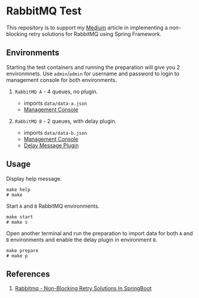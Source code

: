 # RabbitMQ Test

This repository is to support my [Medium](https://medium.com/@qgervacio/rabbitmq-non-blocking-retry-solutions-in-springboot-fe589f69f367) article 
in implementing a non-blocking retry solutions for RabbitMQ using Spring Framework.

## Environments

Starting the test containers and running the preparation will give
you 2 environmnets. Use `admin`/`admin` for username and password
to login to management console for both environments.

1. `RabbitMQ A` - 4 queues, no plugin.
   * imports `data/data-a.json`
   * [Management Console](http://localhost:15672/#/)

2. `RabbitMQ B` - 2 queues, with delay plugin.
   * imports `data/data-b.json`
   * [Management Console](http://localhost:15673/#/)
   * [Delay Message Plugin](https://github.com/rabbitmq/rabbitmq-delayed-message-exchange)


## Usage

Display help message.

```
make help
# make
```

Start `A` and `B` RabbitMQ environments.

```
make start
# make s
```

Open another terminal and run the preparation to import data for both `A` and `B` 
environments and enable the delay plugin in environment `B`.

```
make prepare
# make p
```

## References

1. [Rabbitmq - Non-Blocking Retry Solutions In SpringBoot](https://medium.com/@qgervacio/rabbitmq-non-blocking-retry-solutions-in-springboot-fe589f69f367)
